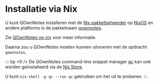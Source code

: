 # Installatie via Nix

U kunt QOwnNotes installeren met de [Nix pakketbeheerder](https://wiki.nixos.org/wiki/Nix_package_manager) op [NixOS](https://nixos.org/) en andere platforms is de pakketnaam [qownnotes](https://search.nixos.org/packages?channel=unstable&show=qownnotes).

Zie [QOwnNotes op nix](https://search.nixos.org/packages?channel=unstable&show=qownnotes) voor meer informatie.

Daarna zou u QOwnNotes moeten kunnen uitvoeren met de opdracht `qownnotes`.

::: tip
<0 /> De QOwnNotes command-line snippet manager [qc](https://github.com/qownnotes/qc) kan ook worden geïnstalleerd via de [Nix Store](https://search.nixos.org/packages?channel=unstable&show=qc).

U kunt `nix-shell -p qc --run qc` gebruiken om het uit te proberen.
:::
